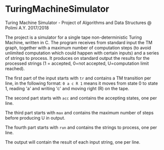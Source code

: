 # TuringMachineSimulator
Turing Machine Simulator - Project of Algorithms and Data Structures @ Polimi A.Y. 2017/2018

The project is a simulator for a single tape non-deterministic Turing Machine, written in C. 
The program receives from standard input the TM graph, together with a maximum number of computation steps (to avoid unlimited computation which could happen with certain inputs) and a series of strings to process.
It produces on standard output the results for the processed strings (1 = accepted, 0=not accepted, U=computation limit reached).

The first part of the input starts with `tr` and contains a TM transition per line, in the following format:
`0 a c R 1` means it moves from state 0 to state 1, reading 'a' and writing 'c' and moving right (R) on the tape.

The second part starts with `acc` and contains the accepting states, one per line.

The third part starts with `max` and contains the maximum number of steps before producing U in output.

The fourth part starts with `run` and contains the strings to process, one per line.

The output will contain the result of each input string, one per line.
